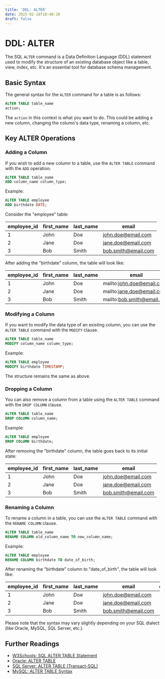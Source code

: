 ```yaml
---
title: 'DDL: ALTER'
date: 2025-02-18T18:40:10
draft: false
---
```


# DDL: ALTER

The SQL `ALTER` command is a Data Definition Language (DDL) statement used to modify the structure of an existing database object like a table, view, index, etc. It's an essential tool for database schema management.

## Basic Syntax

The general syntax for the `ALTER` command for a table is as follows:

```sql
ALTER TABLE table_name
action;
```

The `action` in this context is what you want to do. This could be adding a new column, changing the column's data type, renaming a column, etc.

## Key ALTER Operations

### Adding a Column

If you wish to add a new column to a table, use the `ALTER TABLE` command with the `ADD` operation.

```sql
ALTER TABLE table_name
ADD column_name column_type;
```

Example:

```sql
ALTER TABLE employee
ADD birthdate DATE;
```

Consider the "employee" table:

| employee_id | first_name | last_name | email               |
| ----------- | ---------- | --------- | ------------------- |
| 1           | John       | Doe       | john.doe@email.com  |
| 2           | Jane       | Doe       | jane.doe@email.com  |
| 3           | Bob        | Smith     | bob.smith@email.com |

After adding the "birthdate" column, the table will look like:

| employee_id | first_name | last_name | email                      | birthdate |
| ----------- | ---------- | --------- | -------------------------- | --------- |
| 1           | John       | Doe       | mailto:john.doe@email.com  |           |
| 2           | Jane       | Doe       | mailto:jane.doe@email.com  |           |
| 3           | Bob        | Smith     | mailto:bob.smith@email.com |           |

### Modifying a Column

If you want to modify the data type of an existing column, you can use the `ALTER TABLE` command with the `MODIFY` clause.

```sql
ALTER TABLE table_name
MODIFY column_name column_type;
```

Example:

```sql
ALTER TABLE employee
MODIFY birthdate TIMESTAMP;
```

The structure remains the same as above.

### Dropping a Column

You can also remove a column from a table using the `ALTER TABLE` command with the `DROP COLUMN` clause.

```sql
ALTER TABLE table_name
DROP COLUMN column_name;
```

Example:

```sql
ALTER TABLE employee
DROP COLUMN birthdate;
```

After removing the "birthdate" column, the table goes back to its initial state:

| employee_id | first_name | last_name | email               |
| ----------- | ---------- | --------- | ------------------- |
| 1           | John       | Doe       | john.doe@email.com  |
| 2           | Jane       | Doe       | jane.doe@email.com  |
| 3           | Bob        | Smith     | bob.smith@email.com |

### Renaming a Column

To rename a column in a table, you can use the `ALTER TABLE` command with the `RENAME COLUMN` clause.

```sql
ALTER TABLE table_name
RENAME COLUMN old_column_name TO new_column_name;
```

Example:

```sql
ALTER TABLE employee
RENAME COLUMN birthdate TO date_of_birth;
```

After renaming the "birthdate" column to "date_of_birth", the table will look like:

| employee_id | first_name | last_name | email               | date_of_birth |
| ----------- | ---------- | --------- | ------------------- | ------------- |
| 1           | John       | Doe       | john.doe@email.com  |               |
| 2           | Jane       | Doe       | jane.doe@email.com  |               |
| 3           | Bob        | Smith     | bob.smith@email.com |               |

Please note that the syntax may vary slightly depending on your SQL dialect (like Oracle, MySQL, SQL Server, etc.).

## Further Readings

- [W3Schools: SQL ALTER TABLE Statement](https://www.w3schools.com/sql/sql_alter.asp)
- [Oracle: ALTER TABLE](https://docs.oracle.com/cd/B19306_01/server.102/b14200/statements_3001.htm)
- [SQL Server: ALTER TABLE (Transact-SQL)](https://docs.microsoft.com/en-us/sql/t-sql/statements/alter-table-transact-sql?view=sql-server-ver15)
- [MySQL: ALTER TABLE Syntax](https://dev.mysql.com/doc/refman/8.0/en/alter-table.html)
